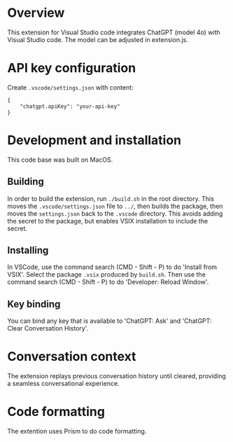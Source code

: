 # Overview

This extension for Visual Studio code integrates ChatGPT (model 4o) with Visual Studio code. The model can be adjusted in extension.js.

# API key configuration

Create ```.vscode/settings.json``` with content:

```
{
    "chatgpt.apiKey": "your-api-key"
}
```

# Development and installation

This code base was built on MacOS.

## Building
In order to build the extension, run ```./build.sh``` in the root directory. This moves the ```.vscode/settings.json``` file to ```../```, then builds the package, then moves the ```settings.json``` back to the ```.vscode``` directory. This avoids adding the secret to the package, but enables VSIX installation to include the secret.

## Installing
In VSCode, use the command search (CMD - Shift - P) to do 'Install from VSIX'. Select the package ```.vsix``` produced by ```build.sh```. Then use the command search (CMD - Shift - P) to do 'Developer: Reload Window'.

## Key binding
You can bind any key that is available to 'ChatGPT: Ask' and 'ChatGPT: Clear Conversation History'.

# Conversation context
The extension replays previous conversation history until cleared, providing a seamless conversational experience.

# Code formatting
The extention uses Prism to do code formatting.
